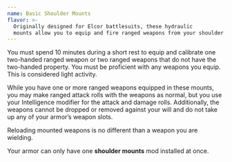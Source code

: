 ```yaml
---
name: Basic Shoulder Mounts
flavor: >-
  Originally designed for Elcor battlesuits, these hydraulic
  mounts allow you to equip and fire ranged weapons from your shoulder.
---
```

You must spend 10 minutes during a short rest to equip and calibrate one two-handed ranged weapon or two
ranged weapons that do not have the two-handed property. You must be proficient with any weapons you equip.
This is considered light activity.

While you have one or more ranged weapons equipped in these mounts, you may make ranged attack
rolls with the weapons as normal, but you use your Intelligence modifier for the attack and damage
rolls. Additionally, the weapons cannot be dropped or removed against your will and do not take
up any of your armor’s weapon slots.

Reloading mounted weapons is no different than a weapon you are wielding.

Your armor can only have one __shoulder mounts__ mod installed at once.
